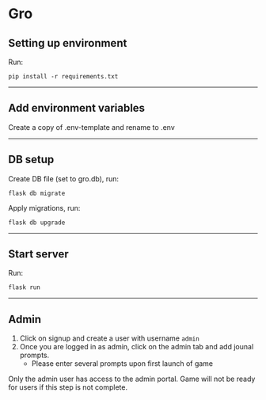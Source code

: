 # Gro

## Setting up environment

Run:

```
pip install -r requirements.txt
```

---

## Add environment variables
Create a copy of .env-template and rename to .env

---

## DB setup

Create DB file (set to gro.db), run:

```
flask db migrate
```

Apply migrations, run:

```
flask db upgrade
```

---

## Start server

Run:
``` 
flask run
```
---

## Admin
1. Click on signup and create a user with username ```admin```
1. Once you are logged in as admin, click on the admin tab and add jounal prompts.
    - Please enter several prompts upon first launch of game

Only the admin user has access to the admin portal. Game will not be ready for users if this step is not complete.



